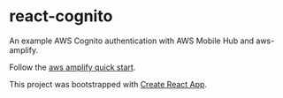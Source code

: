 # react-cognito

An example AWS Cognito authentication with AWS Mobile Hub and aws-amplify.

Follow the [aws amplify quick start](https://aws.github.io/aws-amplify/media/quick_start).

This project was bootstrapped with [Create React App](https://github.com/facebookincubator/create-react-app).
